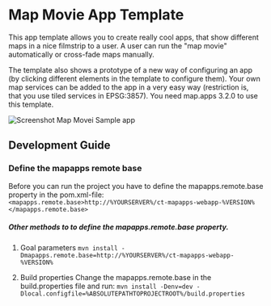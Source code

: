 # Map Movie App Template
This app template allows you to create really cool apps, that show different maps in a nice filmstrip to a user. A user can run the "map movie" automatically or cross-fade maps manually.

The template also shows a prototype of a new way of configuring an app (by clicking different elements in the template to configure them). Your own map services can be added to the app in a very easy way (restriction is, that you use tiled services in EPSG:3857). You need map.apps 3.2.0 to use this template.

![Screenshot Map Movei Sample app](https://github.com/conterra/mapapps-map-movie-template/blob/master/mapMovie.JPG)

Development Guide
------------------
### Define the mapapps remote base
Before you can run the project you have to define the mapapps.remote.base property in the pom.xml-file:
`<mapapps.remote.base>http://%YOURSERVER%/ct-mapapps-webapp-%VERSION%</mapapps.remote.base>`

##### Other methods to to define the mapapps.remote.base property.
1. Goal parameters
`mvn install -Dmapapps.remote.base=http://%YOURSERVER%/ct-mapapps-webapp-%VERSION%`

2. Build properties
Change the mapapps.remote.base in the build.properties file and run:
`mvn install -Denv=dev -Dlocal.configfile=%ABSOLUTEPATHTOPROJECTROOT%/build.properties`

